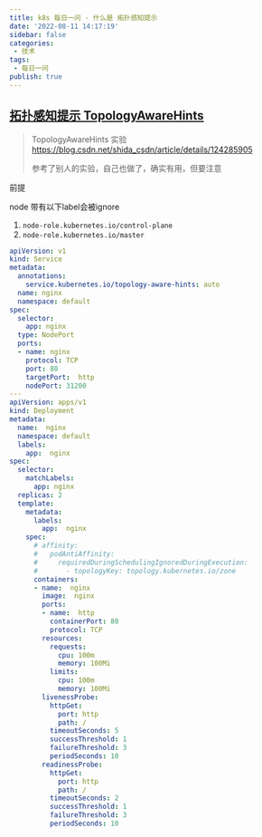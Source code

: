 ```yaml
---
title: k8s 每日一问 - 什么是 拓扑感知提示 
date: '2022-08-11 14:17:19'
sidebar: false
categories:
 - 技术
tags:
 - 每日一问
publish: true
---
```


## [拓扑感知提示 TopologyAwareHints](https://kubernetes.io/zh-cn/docs/concepts/services-networking/topology-aware-hints/)

> TopologyAwareHints 实验 https://blog.csdn.net/shida_csdn/article/details/124285905
> 
> 参考了别人的实验，自己也做了，确实有用，但要注意

前提

node 带有以下label会被ignore

1. `node-role.kubernetes.io/control-plane`
2. `node-role.kubernetes.io/master`

```yaml
apiVersion: v1
kind: Service
metadata:
  annotations:
    service.kubernetes.io/topology-aware-hints: auto
  name: nginx
  namespace: default
spec:
  selector:
    app: nginx
  type: NodePort
  ports:
  - name: nginx
    protocol: TCP
    port: 80
    targetPort:  http
    nodePort: 31200
---
apiVersion: apps/v1
kind: Deployment
metadata:
  name:  nginx
  namespace: default
  labels:
    app:  nginx
spec:
  selector:
    matchLabels:
      app: nginx
  replicas: 2
  template:
    metadata:
      labels:
        app:  nginx
    spec:
      # affinity:
      #   podAntiAffinity:
      #     requiredDuringSchedulingIgnoredDuringExecution:
      #       - topologyKey: topology.kubernetes.io/zone
      containers:
      - name:  nginx
        image:  nginx
        ports:
        - name:  http
          containerPort: 80
          protocol: TCP
        resources:
          requests:
            cpu: 100m
            memory: 100Mi
          limits:
            cpu: 100m
            memory: 100Mi
        livenessProbe:
          httpGet:
            port: http
            path: /
          timeoutSeconds: 5
          successThreshold: 1
          failureThreshold: 3
          periodSeconds: 10
        readinessProbe:
          httpGet:
            port: http
            path: /
          timeoutSeconds: 2
          successThreshold: 1
          failureThreshold: 3
          periodSeconds: 10
```


